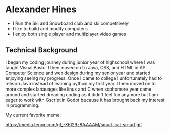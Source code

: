 # Alexander Hines

* I Run the Ski and Snowboard club and ski competitively
* I like to build and modify computers
* I enjoy both single player and multiplayer video games

## Technical Background

I began my coding journey during junior year of highschool where I was taught Visual Basic. I then moved on to Java, CSS, and HTML in AP Computer Science and web design during my senior year and started enjoying seeing my progress. Once I came to college I unfortunately had to relearn Java instead of learning python my first year. I then moved on to more complex lanauages like linux and C when sophomore year came around and started dreading coding as it didn't feel fun anymore but I am eager to work with Gscript in Godot because it has brought back my interest in programming.

My current favorite meme:

https://media.tenor.com/gf_-X6I29z8AAAAM/smurf-cat-smurf.gif

